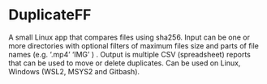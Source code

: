 # DuplicateFF
A small Linux app that compares files using sha256. Input can be one or more directories with optional filters of maximum files size and parts of file names (e.g. ‘.mp4’ ‘IMG’ ) . Output is multiple CSV (spreadsheet) reports that can be used to move or delete duplicates. Can be used on Linux, Windows (WSL2, MSYS2 and Gitbash).
